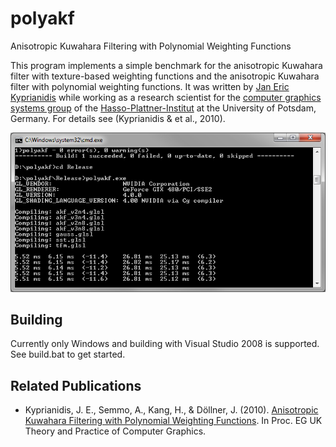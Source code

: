 # polyakf

Anisotropic Kuwahara Filtering with Polynomial Weighting Functions

This program implements a simple benchmark for the anisotropic Kuwahara filter with texture-based weighting functions and the anisotropic Kuwahara filter with polynomial weighting functions. It was written by [Jan Eric Kyprianidis](http://www.kyprianidis.com/) while working as a research scientist for the [computer graphics systems group](http://www.hpi3d.de/) of the [Hasso-Plattner-Institut](http://www.hpi.uni-potsdam.de/) at the University of Potsdam, Germany. For details see (Kyprianidis & et al., 2010).

![Screenshot](screenshot.png)

## Building

Currently only Windows and building with Visual Studio 2008 is supported. See build.bat to get started.

## Related Publications

* Kyprianidis, J. E., Semmo, A., Kang, H., & Döllner, J. (2010). [Anisotropic Kuwahara Filtering with Polynomial Weighting Functions](http://www.kyprianidis.com/p/tpcg2010/). In Proc. EG UK Theory and Practice of Computer Graphics.
